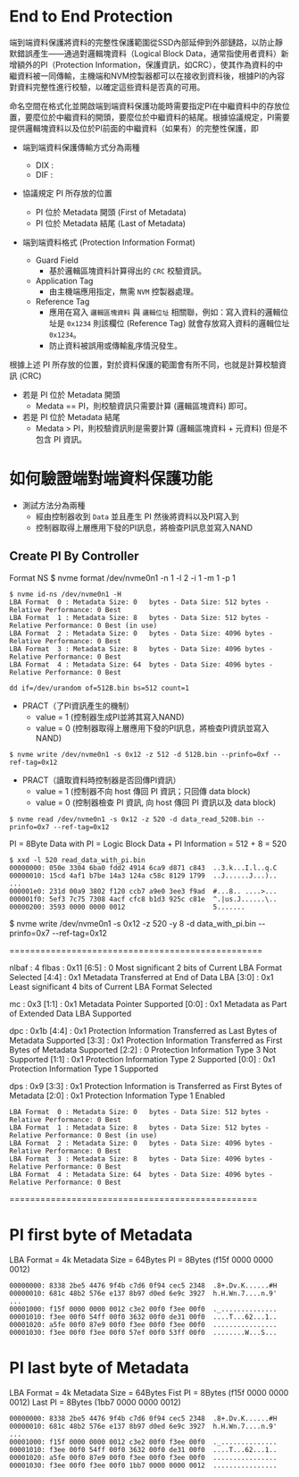# End to End Protection

端到端資料保護將資料的完整性保護範圍從SSD內部延伸到外部鏈路，以防止靜默錯誤產生——通過對邏輯塊資料（Logical Block Data，通常指使用者資料）新增額外的PI（Protection Information，保護資訊，如CRC），使其作為資料的中繼資料被一同傳輸，主機端和NVM控製器都可以在接收到資料後，根據PI的內容對資料完整性進行校驗，以確定這些資料是否真的可用。

命名空間在格式化並開啟端到端資料保護功能時需要指定PI在中繼資料中的存放位置，要麼位於中繼資料的開頭，要麼位於中繼資料的結尾。根據協議規定，PI需要提供邏輯塊資料以及位於PI前面的中繼資料（如果有）的完整性保護，即

- 端到端資料保護傳輸方式分為兩種
  - DIX : 
  - DIF :

- 協議規定 PI 所存放的位置
  - PI 位於 Metadata 開頭 (First of Metadata)
  - PI 位於 Metadata 結尾 (Last of Metadata)    

- 端到端資料格式 (Protection Information Format)
  - Guard Field
    - 基於邏輯區塊資料計算得出的 `CRC` 校驗資訊。
  - Application Tag
    - 由主機端應用指定，無需 `NVM` 控製器處理。
  - Reference Tag
    - 應用在寫入 `邏輯區塊資料` 與 `邏輯位址` 相關聯，例如：寫入資料的邏輯位址是 `0x1234`
      則該欄位 (Reference Tag) 就會存放寫入資料的邏輯位址 `0x1234`。
    - 防止資料被誤用或傳輸亂序情況發生。

根據上述 PI 所存放的位置，對於資料保護的範圍會有所不同，也就是計算校驗資訊 (CRC)
- 若是 PI 位於 Metadata 開頭
  - Medata == PI，則校驗資訊只需要計算 (邏輯區塊資料) 即可。
- 若是 PI 位於 Metadata 結尾
  - Medata > PI，則校驗資訊則是需要計算 (邏輯區塊資料 + 元資料) 但是不包含 PI 資訊。  


# 如何驗證端對端資料保護功能

- 測試方法分為兩種
  - 經由控制器收到 `Data` 並且產生 PI 然後將資料以及PI寫入到
  - 控制器取得上層應用下發的PI訊息，將檢查PI訊息並寫入NAND

## Create PI By Controller

Format NS 
$ nvme format /dev/nvme0n1 -n 1 -l 2 -i 1 -m 1 -p 1 

```
$ nvme id-ns /dev/nvme0n1 -H
LBA Format  0 : Metadata Size: 0   bytes - Data Size: 512 bytes - Relative Performance: 0 Best 
LBA Format  1 : Metadata Size: 8   bytes - Data Size: 512 bytes - Relative Performance: 0 Best (in use)
LBA Format  2 : Metadata Size: 0   bytes - Data Size: 4096 bytes - Relative Performance: 0 Best 
LBA Format  3 : Metadata Size: 8   bytes - Data Size: 4096 bytes - Relative Performance: 0 Best 
LBA Format  4 : Metadata Size: 64  bytes - Data Size: 4096 bytes - Relative Performance: 0 Best
```

```
dd if=/dev/urandom of=512B.bin bs=512 count=1
```

- PRACT（了PI資訊產生的機制）
  - value = 1 (控制器生成PI並將其寫入NAND)
  - value = 0 (控制器取得上層應用下發的PI訊息，將檢查PI資訊並寫入NAND)

```
$ nvme write /dev/nvme0n1 -s 0x12 -z 512 -d 512B.bin --prinfo=0xf --ref-tag=0x12
```

- PRACT（讀取資料時控制器是否回傳PI資訊）
  - value = 1 (控制器不向 host 傳回 PI 資訊；只回傳 data block)
  - value = 0 (控制器檢查 PI 資訊, 向 host 傳回 PI 資訊以及 data block)

```
$ nvme read /dev/nvme0n1 -s 0x12 -z 520 -d data_read_520B.bin --prinfo=0x7 --ref-tag=0x12
```

PI = 8Byte
Data with PI = Logic Block Data + PI Information = 512 + 8 = 520

```
$ xxd -l 520 read_data_with_pi.bin
00000000: 050e 3304 6ba0 fdd2 4914 6ca9 d871 c843  ..3.k...I.l..q.C
00000010: 15cd 4af1 b7be 14a3 124a c58c 8129 1799  ..J......J...)..
...
000001e0: 231d 00a9 3802 f120 ccb7 a9e0 3ee3 f9ad  #...8.. ....>...
000001f0: 5ef3 7c75 7308 4acf cfc8 b1d3 925c c81e  ^.|us.J......\..
00000200: 3593 0000 0000 0012                      5.......
```

$ nvme write /dev/nvme0n1 -s 0x12 -z 520 -y 8 -d data_with_pi.bin --prinfo=0x7 --ref-tag=0x12

=================================================
     
nlbaf   : 4
flbas   : 0x11
  [6:5] : 0	Most significant 2 bits of Current LBA Format Selected
  [4:4] : 0x1	Metadata Transferred at End of Data LBA
  [3:0] : 0x1	Least significant 4 bits of Current LBA Format Selected


mc      : 0x3
  [1:1] : 0x1	Metadata Pointer Supported
  [0:0] : 0x1	Metadata as Part of Extended Data LBA Supported


dpc     : 0x1b
  [4:4] : 0x1	Protection Information Transferred as Last Bytes of Metadata Supported
  [3:3] : 0x1	Protection Information Transferred as First Bytes of Metadata Supported
  [2:2] : 0	Protection Information Type 3 Not Supported
  [1:1] : 0x1	Protection Information Type 2 Supported
  [0:0] : 0x1	Protection Information Type 1 Supported


dps     : 0x9
  [3:3] : 0x1	Protection Information is Transferred as First Bytes of Metadata
  [2:0] : 0x1	Protection Information Type 1 Enabled


```
LBA Format  0 : Metadata Size: 0   bytes - Data Size: 512 bytes - Relative Performance: 0 Best 
LBA Format  1 : Metadata Size: 8   bytes - Data Size: 512 bytes - Relative Performance: 0 Best (in use)
LBA Format  2 : Metadata Size: 0   bytes - Data Size: 4096 bytes - Relative Performance: 0 Best 
LBA Format  3 : Metadata Size: 8   bytes - Data Size: 4096 bytes - Relative Performance: 0 Best 
LBA Format  4 : Metadata Size: 64  bytes - Data Size: 4096 bytes - Relative Performance: 0 Best 
```

================================================

# PI first byte of Metadata

LBA Format = 4k
Metadata Size = 64Bytes
PI = 8Bytes (f15f 0000 0000 0012)

```
00000000: 8338 2be5 4476 9f4b c7d6 0f94 cec5 2348  .8+.Dv.K......#H
00000010: 681c 48b2 576e e137 8b97 d0ed 6e9c 3927  h.H.Wn.7....n.9'
...
00001000: f15f 0000 0000 0012 c3e2 00f0 f3ee 00f0  ._..............
00001010: f3ee 00f0 54ff 00f0 3632 00f0 de31 00f0  ....T...62...1..
00001020: a5fe 00f0 87e9 00f0 f3ee 00f0 f3ee 00f0  ................
00001030: f3ee 00f0 f3ee 00f0 57ef 00f0 53ff 00f0  ........W...S...
```

# PI last byte of Metadata

LBA Format = 4k
Metadata Size = 64Bytes
Fist PI = 8Bytes (f15f 0000 0000 0012)
Last PI = 8Bytes (1bb7 0000 0000 0012)

```
00000000: 8338 2be5 4476 9f4b c7d6 0f94 cec5 2348  .8+.Dv.K......#H
00000010: 681c 48b2 576e e137 8b97 d0ed 6e9c 3927  h.H.Wn.7....n.9'
...
00001000: f15f 0000 0000 0012 c3e2 00f0 f3ee 00f0  ._..............
00001010: f3ee 00f0 54ff 00f0 3632 00f0 de31 00f0  ....T...62...1..
00001020: a5fe 00f0 87e9 00f0 f3ee 00f0 f3ee 00f0  ................
00001030: f3ee 00f0 f3ee 00f0 1bb7 0000 0000 0012  ................
```

